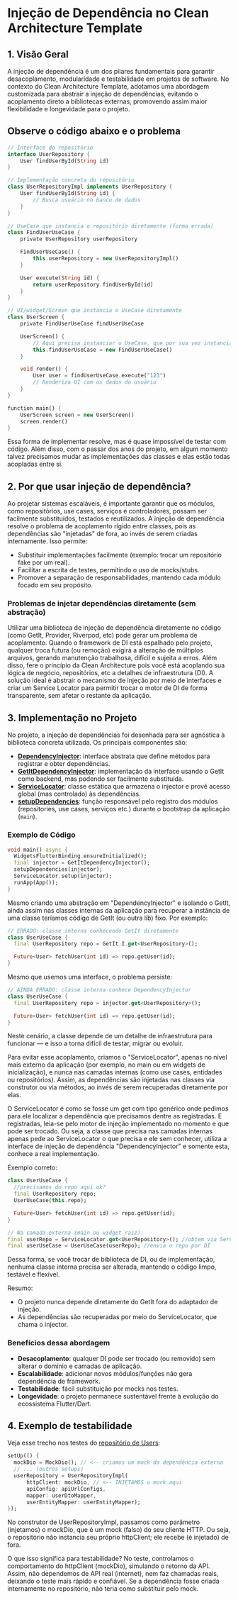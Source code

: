 # Injeção de Dependência no Clean Architecture Template

## 1. Visão Geral

A injeção de dependência é um dos pilares fundamentais para garantir desacoplamento, modularidade e testabilidade em projetos de software. No contexto do Clean Architecture Template, adotamos uma abordagem customizada para abstrair a injeção de dependências, evitando o acoplamento direto a bibliotecas externas, promovendo assim maior flexibilidade e longevidade para o projeto.

## Observe o código abaixo e o problema 

```dart
// Interface do repositório
interface UserRepository {
    User findUserById(String id)
}

// Implementação concreta do repositório
class UserRepositoryImpl implements UserRepository {
    User findUserById(String id) {
        // Busca usuário no banco de dados
    }
}

// UseCase que instancia o repositório diretamente (forma errada)
class FindUserUseCase {
    private UserRepository userRepository

    FindUserUseCase() {
        this.userRepository = new UserRepositoryImpl()
    }

    User execute(String id) {
        return userRepository.findUserById(id)
    }
}

// UI/widget/Screen que instancia o UseCase diretamente
class UserScreen {
    private FindUserUseCase findUserUseCase

    UserScreen() {
        // Aqui precisa instanciar o UseCase, que por sua vez instancia o repositório
        this.findUserUseCase = new FindUserUseCase()
    }

    void render() {
        User user = findUserUseCase.execute("123")
        // Renderiza UI com os dados do usuário
    }
}

function main() {
    UserScreen screen = new UserScreen()
    screen.render()
}
```

Essa forma de implementar resolve, mas é quase impossível de testar com código.
Além disso, com o passar dos anos do projeto, em algum momento talvez precisamos mudar as implementações das classes e elas estão todas acopladas entre si.

## 2. Por que usar injeção de dependência?

Ao projetar sistemas escaláveis, é importante garantir que os módulos, como repositórios, use cases, serviços e controladores, possam ser facilmente substituídos, testados e reutilizados. A injeção de dependência resolve o problema de acoplamento rígido entre classes, pois as dependências são "injetadas" de fora, ao invés de serem criadas internamente. Isso permite:

- Substituir implementações facilmente (exemplo: trocar um repositório fake por um real).
- Facilitar a escrita de testes, permitindo o uso de mocks/stubs.
- Promover a separação de responsabilidades, mantendo cada módulo focado em seu propósito.


### Problemas de injetar dependências diretamente (sem abstração)

Utilizar uma biblioteca de injeção de dependência diretamente no código (como GetIt, Provider, Riverpod, etc) pode gerar um problema de acoplamento. 
Quando o framework de DI está espalhado pelo projeto, qualquer troca futura (ou remoção) exigirá a alteração de múltiplos arquivos, gerando manutenção trabalhosa, difícil e sujeita a erros. 
Além disso, fere o princípio da Clean Architecture pois você está acoplando sua lógica de negócio, repositórios, etc a detalhes de infraestrutura (DI).
A solução ideal é abstrair o mecanismo de injeção por meio de interfaces e criar um Service Locator para permitir trocar o motor de DI de forma transparente, sem afetar o restante da aplicação.

## 3. Implementação no Projeto

No projeto, a injeção de dependências foi desenhada para ser agnóstica à biblioteca concreta utilizada. Os principais componentes são:

- **[DependencyInjector](https://github.com/claytonmagalhaesdev/flutter_clean_arch_template/blob/main/lib/core/di/dependency_injector.dart)**: interface abstrata que define métodos para registrar e obter dependências.
- **[GetItDependencyInjector](https://github.com/claytonmagalhaesdev/flutter_clean_arch_template/blob/main/lib/core/di/get_it_dependency_injector.dart)**: implementação da interface usando o GetIt como backend, mas podendo ser facilmente substituída.
- **[ServiceLocator](https://github.com/claytonmagalhaesdev/flutter_clean_arch_template/blob/main/lib/core/di/service_locator.dart)**: classe estática que armazena o injector e provê acesso global (mas controlado) às dependências.
- **[setupDependencies](https://github.com/claytonmagalhaesdev/flutter_clean_arch_template/blob/main/lib/core/di/setup_dependencies.dart)**: função responsável pelo registro dos módulos (repositories, use cases, serviços etc.) durante o bootstrap da aplicação (`main`).

### Exemplo de Código

```dart
void main() async {
  WidgetsFlutterBinding.ensureInitialized();
  final injector = GetItDependencyInjector();
  setupDependencies(injector);
  ServiceLocator.setup(injector);
  runApp(App());
}
```
Mesmo criando uma abstração em "DependencyInjector" e isolando o GetIt, ainda assim nas classes internas da aplicação para recuperar a instância de uma classe teríamos código de GetIt (ou outra lib) fixo. Por exemplo:

```dart
// ERRADO: classe interna conhecendo GetIt diretamente
class UserUseCase {
  final UserRepository repo = GetIt.I.get<UserRepository>();

  Future<User> fetchUser(int id) => repo.getUser(id);
}
```
Mesmo que usemos uma interface, o problema persiste:

```dart
// AINDA ERRADO: classe interna conhece DependencyInjector
class UserUseCase {
  final UserRepository repo = injector.get<UserRepository>();

  Future<User> fetchUser(int id) => repo.getUser(id);
}
```

Neste cenário, a classe depende de um detalhe de infraestrutura para funcionar — e isso a torna difícil de testar, migrar ou evoluir.

Para evitar esse acoplamento, criamos o "ServiceLocator", apenas no nível mais externo da aplicação (por exemplo, no main ou em widgets de inicialização), e nunca nas camadas internas (como use cases, entidades ou repositórios). Assim, as dependências são injetadas nas classes via construtor ou via métodos, ao invés de serem recuperadas diretamente por elas.

O ServiceLocator é como se fosse um get com tipo genérico onde pedimos para ele localizar a dependência que precisamos dentre as registradas. E registradas, leia-se pelo motor de injeção implementado no momento e que pode ser trocado. Ou seja, a classe que precisa nas camadas internas apenas pede ao ServiceLocator o que precisa e ele sem conhecer, utiliza a interface de injeção de dependência "DependencyInjector" e somente esta, conhece a real implementação.

Exemplo correto:
```dart
class UserUseCase {
  //precisamos do repo aqui ok?
  final UserRepository repo;
  UserUseCase(this.repo);

  Future<User> fetchUser(int id) => repo.getUser(id);
}

// Na camada externa (main ou widget raiz):
final userRepo = ServiceLocator.get<UserRepository>(); //obtem via ServiceLocator
final userUseCase = UserUseCase(userRepo); //envia o repo por DI
```
Dessa forma, se você trocar de biblioteca de DI, ou de implementação, nenhuma classe interna precisa ser alterada, mantendo o código limpo, testável e flexível.

Resumo:
- O projeto nunca depende diretamente do GetIt fora do adaptador de injeção.
- As dependências são recuperadas por meio do ServiceLocator, que chama o injector.

### Benefícios dessa abordagem
- **Desacoplamento**: qualquer DI pode ser trocado (ou removido) sem alterar o domínio e camadas de aplicação.
- **Escalabilidade**: adicionar novos módulos/funções não gera dependência de framework.
- **Testabilidade**: fácil substituição por mocks nos testes.
- **Longevidade**: o projeto permanece sustentável frente à evolução do ecossistema Flutter/Dart.

## 4. Exemplo de testabilidade
Veja esse trecho nos testes do [repositório de Users](https://github.com/claytonmagalhaesdev/flutter_clean_arch_template/blob/main/test/features/users/infra/user_repository_impl_test.dart):

```dart
setUp(() {
  mockDio = MockDio(); // <-- criamos um mock da dependência externa
  // ... (outros setups)
  userRepository = UserRepositoryImpl(
      httpClient: mockDio, // <-- INJETAMOS o mock aqui
      apiConfig: apiUrlConfigs,
      mapper: userDtoMapper,
      userEntityMapper: userEntityMapper);
});
```
No construtor de UserRepositoryImpl, passamos como parâmetro (injetamos) o mockDio, que é um mock (falso) do seu cliente HTTP. Ou seja, o repositório não instancia seu próprio httpClient; ele recebe (é injetado) de fora.

O que isso significa para testabilidade?
No teste, controlamos o comportamento do httpClient (mockDio), simulando o retorno da API.
Assim, não dependemos de API real (internet), nem faz chamadas reais, deixando o teste mais rápido e confiável.
Se a dependência fosse criada internamente no repositório, não teria como substituir pelo mock.